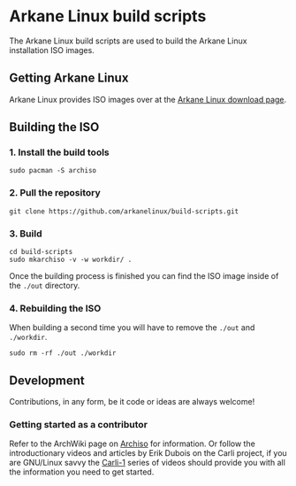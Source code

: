 # Arkane Linux build scripts
The Arkane Linux build scripts are used to build the Arkane Linux installation ISO images.

## Getting Arkane Linux
Arkane Linux provides ISO images over at the [Arkane Linux download page](https://download.arkanelinux.org/).

## Building the ISO
### 1. Install the build tools
```
sudo pacman -S archiso
```
### 2. Pull the repository
```
git clone https://github.com/arkanelinux/build-scripts.git
```
### 3. Build
```
cd build-scripts
sudo mkarchiso -v -w workdir/ .
```
Once the building process is finished you can find the ISO image inside of the `./out` directory.
### 4. Rebuilding the ISO
When building a second time you will have to remove the `./out` and `./workdir`.
```
sudo rm -rf ./out ./workdir
```

## Development
Contributions, in any form, be it code or ideas are always welcome!
### Getting started as a contributor
Refer to the ArchWiki page on [Archiso](https://wiki.archlinux.org/title/Archiso) for information. Or follow the introductionary videos and articles by Erik Dubois on the Carli project, if you are GNU/Linux savvy the [Carli-1](https://www.arcolinuxiso.com/carli-1/) series of videos should provide you with all the information you need to get started.
